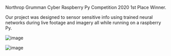 Northrop Grumman Cyber Raspberry Py Competition 2020 1st Place Winner.

Our project was designed to sensor sensitive info using trained neural networks during live footage and imagery all while running on a raspberry Py.

![image](https://github.com/marshy9/Cyber-Raspberry-Pi-NG-Competition/assets/55929958/37527d09-9007-40e1-8887-bd89ab16b6d5)

![image](https://github.com/marshy9/Cyber-Raspberry-Pi-NG-Competition/assets/55929958/526de27e-3a56-45f6-91bd-be9a6990161a)
